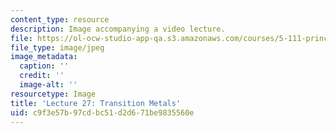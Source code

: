 ```yaml
---
content_type: resource
description: Image accompanying a video lecture.
file: https://ol-ocw-studio-app-qa.s3.amazonaws.com/courses/5-111-principles-of-chemical-science-fall-2008/c9f3e57b97cdbc51d2d671be9835560e_27.jpg
file_type: image/jpeg
image_metadata:
  caption: ''
  credit: ''
  image-alt: ''
resourcetype: Image
title: 'Lecture 27: Transition Metals'
uid: c9f3e57b-97cd-bc51-d2d6-71be9835560e
---
```

